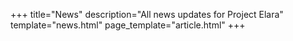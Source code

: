 +++
title="News"
description="All news updates for Project Elara"
template="news.html"
page_template="article.html"
+++